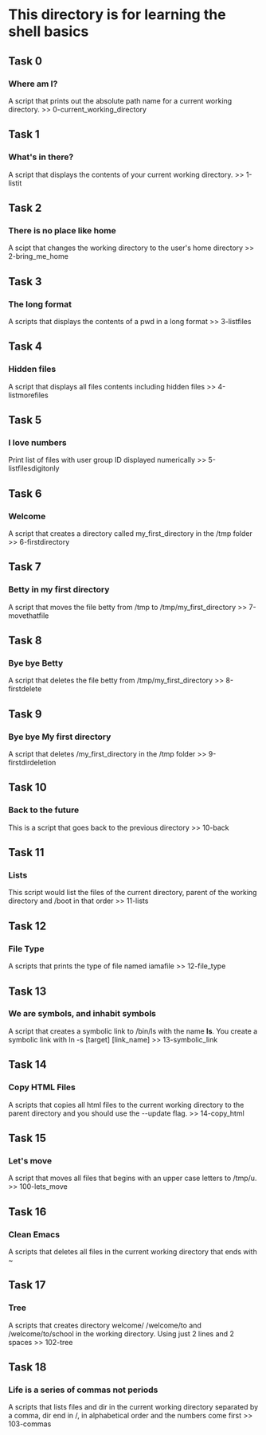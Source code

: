 # This directory is for learning the shell basics

## Task 0
### Where am I?
A script that prints out the absolute path name for a current working directory.  >> 0-current_working_directory

## Task 1
### What's in there?
A script that displays the contents of your current working directory. >> 1-listit

## Task 2
### There is no place like home
A scipt that changes the working directory to the user's home directory >> 2-bring_me_home

## Task 3
### The long format
A scripts that displays the contents of a pwd in a long format >> 3-listfiles

## Task 4
### Hidden files
A script that displays all files contents including hidden files >> 4-listmorefiles


## Task 5
### I love numbers
Print list of files with user group ID displayed numerically >> 5-listfilesdigitonly

## Task 6
### Welcome
A script that creates a directory called my_first_directory in the /tmp folder >> 6-firstdirectory

## Task 7
### Betty in my first directory
A script that moves the file betty from /tmp to /tmp/my_first_directory >> 7-movethatfile

## Task 8
### Bye bye Betty
A script that deletes the file betty from /tmp/my_first_directory >> 8-firstdelete

## Task 9
### Bye bye My first directory
A script that deletes /my_first_directory in the /tmp folder >> 9-firstdirdeletion

## Task 10
### Back to the future
This is a script that goes back to the previous directory >> 10-back

## Task 11
### Lists
This script would list the files of the current directory, parent of the working directory and /boot in that order >> 11-lists

## Task 12
### File Type
A scripts that prints the type of file named iamafile >> 12-file_type

## Task 13
### We are symbols, and inhabit symbols
A script that creates a symbolic link to /bin/ls with the name __ls__. You create a symbolic link with ln -s [target] [link_name] >> 13-symbolic_link

## Task 14
### Copy HTML Files
A scripts that copies all html files to the current working directory to the parent directory and you should use the --update flag. >> 14-copy_html

## Task 15
### Let's move
A script that moves all files that begins with an upper case letters to /tmp/u. >> 100-lets_move

## Task 16
### Clean Emacs
A scripts that deletes all files in the current working directory that ends with ~

## Task 17
### Tree
A scripts that creates directory welcome/ /welcome/to and /welcome/to/school in the working directory. Using just 2 lines and 2 spaces >> 102-tree

## Task 18
### Life is a series of commas not periods
A scripts that lists files and dir in the current working directory separated by a comma, dir end in /, in alphabetical order and the numbers come first >> 103-commas 